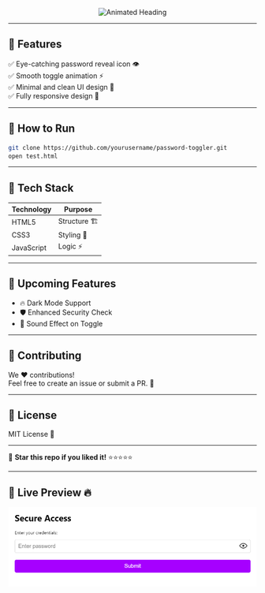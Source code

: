 <p align="center">
  <img src="https://readme-typing-svg.demolab.com?font=Poppins&weight=600&size=35&duration=4000&pause=200&color=F75C7E&vCenter=true&width=600&height=70&lines=%F0%9F%94%A5+Password+Visibility+Toggler+%F0%9F%9B%A1%EF%B8%8F;%F0%9F%92%A1+Smooth+UI+Design+With+CSS+Animation+%F0%9F%92%A1;%F0%9F%9A%80+Built+for+Developers+%F0%9F%9A%80" alt="Animated Heading">
</p>

---

## 🎯 Features
✅ Eye-catching password reveal icon 👁️  
✅ Smooth toggle animation ⚡  
✅ Minimal and clean UI design 🎨  
✅ Fully responsive design 📱  

---

## 🚀 How to Run
```bash
git clone https://github.com/yourusername/password-toggler.git
open test.html
```

---

## 🌈 Tech Stack
| Technology    | Purpose              |
|---------------|-------------------|
| HTML5         | Structure 🏗️     |
| CSS3          | Styling 🎨         |
| JavaScript    | Logic ⚡           |

---

## 🎉 Upcoming Features
- 🔥 Dark Mode Support  
- 🛡️ Enhanced Security Check  
- 🎵 Sound Effect on Toggle  

---

## 📝 Contributing
We ❤️ contributions!  
Feel free to create an issue or submit a PR. 🚀  

---

## 📌 License
MIT License 📜  

---

🌟 **Star this repo if you liked it!** ⭐⭐⭐⭐⭐  

---

## 🎯 Live Preview 🔥  
![Preview Image](preview.png)
